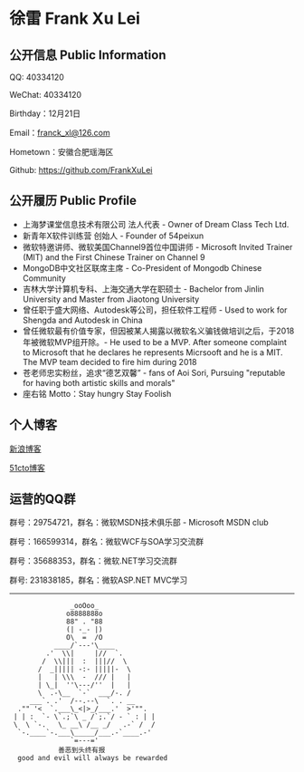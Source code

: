 # 徐雷 Frank Xu Lei

## 公开信息 Public Information

QQ: 40334120

WeChat: 40334120

Birthday：12月21日 

Email：franck_xl@126.com 

Hometown：安徽合肥瑶海区

Github: https://github.com/FrankXuLei

## 公开履历 Public Profile

- 上海梦课堂信息技术有限公司 法人代表 - Owner of Dream Class Tech Ltd.
- 新青年X软件训练营 创始人 - Founder of 54peixun
- 微软特邀讲师、微软美国Channel9首位中国讲师 - Microsoft Invited Trainer (MIT) and the First Chinese Trainer on Channel 9
- MongoDB中文社区联席主席 - Co-President of Mongodb Chinese Community
- 吉林大学计算机专科、上海交通大学在职硕士 - Bachelor from Jinlin University and Master from Jiaotong University 
- 曾任职于盛大网络、Autodesk等公司，担任软件工程师 - Used to work for Shengda and Autodesk in China
- 曾任微软最有价值专家，但因被某人揭露以微软名义骗钱做培训之后，于2018年被微软MVP组开除。- He used to be a MVP. After someone complaint to  Microsoft that he declares he represents Micrsooft and he is a MIT. The MVP team decided to fire him during 2018
- 苍老师忠实粉丝，追求“德艺双馨” - fans of Aoi Sori, Pursuing "reputable for having both artistic skills and morals"
- 座右铭 Motto：Stay hungry Stay Foolish

## 个人博客
[新浪博客](http://blog.sina.com.cn/frankxulei)

[51cto博客](http://blog.51cto.com/frankxulei)

## 运营的QQ群

群号：29754721，群名：微软MSDN技术俱乐部 - Microsoft MSDN club

群号：166599314，群名：微软WCF与SOA学习交流群

群号：35688353，群名：微软.NET学习交流群

群号: 231838185，群名：微软ASP.NET MVC学习


----
                   _ooOoo_
                  o8888888o
                  88" . "88
                  (| -_- |)
                  O\  =  /O
               ____/`---'\____
             .'  \\|     |//  `.
            /  \\|||  :  |||//  \
           /  _||||| -:- |||||-  \
           |   | \\\  -  /// |   |
           | \_|  ''\---/''  |   |
           \  .-\__  `-`  ___/-. /
         ___`. .'  /--.--\  `. . __
      ."" '<  `.___\_<|>_/___.'  >'"".
     | | :  `- \`.;`\ _ /`;.`/ - ` : | |
     \  \ `-.   \_ __\ /__ _/   .-` /  /
      `-.____`-.___\_____/___.-`____.-'
                   `=---='
                善恶到头终有报
      good and evil will always be rewarded

